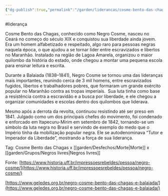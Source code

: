 ```yaml
---
{"dg-publish":true,"permalink":"/garden/liderancas/cosme-bento-das-chagas/"}
---
```


#liderança 

Cosme Bento das Chagas, conhecido como Negro Cosme, nasceu no Ceará no começo do século XIX e conquistou sua liberdade ainda jovem. Era um homem alfabetizado e respeitado, algo raro para pessoas negras naquela época, o que ajudou a se tornar líder entre escravizados e libertos no Maranhão. Instalado na região de Lagoa Amarela, organizou o maior quilombo da história do estado, onde chegou a montar uma pequena escola para ensinar leitura e escrita.

Durante a Balaiada (1838–1841), Negro Cosme se tornou uma das lideranças mais importantes, reunindo cerca de 3 mil homens, entre escravizados fugidos, libertos e trabalhadores pobres, que formaram um grande exército popular no Maranhão contra as tropas imperiais.  Sua luta tinha como base a resistência contra a escravidão e a busca por liberdade, e ele chegou a organizar comunidades e escolas dentro dos quilombos que liderava.

Mesmo após a derrota da revolta, continuou resistindo até ser preso em 1841. Julgado como um dos principais chefes do movimento, foi condenado e enforcado em Itapecuru-Mirim em setembro de 1842, tornando-se um símbolo da luta negra no Brasil e servindo de exemplo do medo que o Império tinha da mobilização popular negra. Ele se autodenominava “Tutor e Imperador da Liberdade”, mostrando a força de sua liderança.

Tag: Cosme Bento das Chagas x [[garden/Desfechos/Morte\|Morte]] x [[garden/Grupos/Negros livres\|Negros livres]] 

Fonte: [https://www.historia.uff.br/impressoesrebeldes/pessoa/negro-cosme/](https://www.historia.uff.br/impressoesrebeldes/pessoa/negro-cosme/)

[https://www.geledes.org.br/negro-cosme-bento-das-chagas-e-balaiada/](https://www.geledes.org.br/negro-cosme-bento-das-chagas-e-balaiada/)